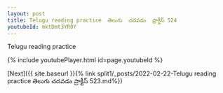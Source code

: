 ```yaml
---
layout: post
title: Telugu reading practice  తెలుగు  చదవడం  ప్రాక్టీస్ 524
youtubeId: mktDmt3YR0Y
---
```

 
 
Telugu reading practice
 
 
 
 
 


{% include youtubePlayer.html id=page.youtubeId %}
 
[Next]({{ site.baseurl }}{% link  split1/_posts/2022-02-22-Telugu reading practice  తెలుగు  చదవడం  ప్రాక్టీస్ 523.md%})
 
